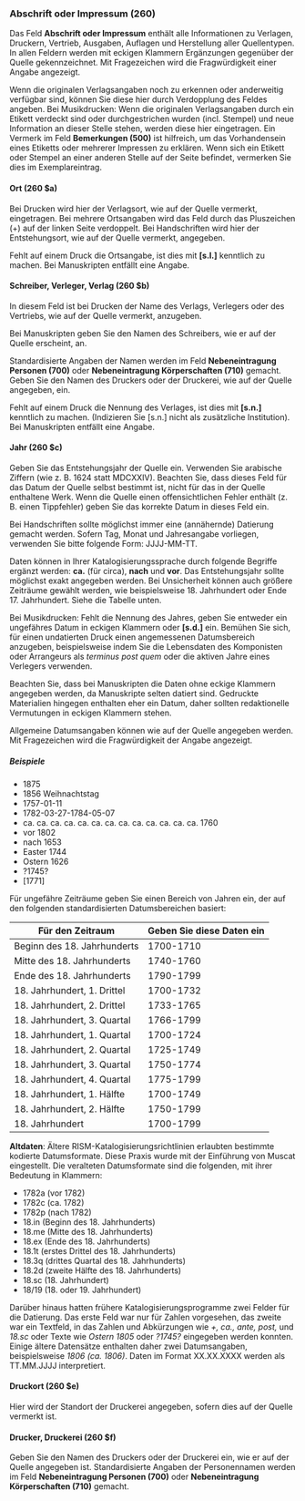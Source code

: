 ### Abschrift oder Impressum (260)

Das Feld **Abschrift oder Impressum** enthält alle Informationen zu Verlagen, Druckern, Vertrieb, Ausgaben, Auflagen und Herstellung aller Quellentypen. In allen Feldern werden mit eckigen Klammern Ergänzungen gegenüber der Quelle gekennzeichnet. Mit Fragezeichen wird die Fragwürdigkeit einer Angabe angezeigt.

Wenn die originalen Verlagsangaben noch zu erkennen oder anderweitig verfügbar sind, können Sie diese hier durch Verdopplung des Feldes angeben. Bei Musikdrucken: Wenn die originalen Verlagsangaben durch ein Etikett verdeckt sind oder durchgestrichen wurden (incl. Stempel) und neue Information an dieser Stelle stehen, werden diese hier eingetragen. Ein Vermerk im Feld **Bemerkungen (500)** ist hilfreich, um das Vorhandensein eines Etiketts oder mehrerer Impressen zu erklären. Wenn sich ein Etikett oder Stempel an einer anderen Stelle auf der Seite befindet, vermerken Sie dies im Exemplareintrag.

#### Ort (260 $a)

Bei Drucken wird hier der Verlagsort, wie auf der Quelle vermerkt, eingetragen. Bei mehrere Ortsangaben wird das Feld durch das Pluszeichen (+) auf der linken Seite verdoppelt. Bei Handschriften wird hier der Entstehungsort, wie auf der Quelle vermerkt, angegeben.

Fehlt auf einem Druck die Ortsangabe, ist dies mit **[s.l.]** kenntlich zu machen. Bei Manuskripten entfällt eine Angabe.

#### Schreiber, Verleger, Verlag (260 $b)

In diesem Feld ist bei Drucken der Name des Verlags, Verlegers oder des Vertriebs, wie auf der Quelle vermerkt, anzugeben.

Bei Manuskripten geben Sie den Namen des Schreibers, wie er auf der Quelle erscheint, an.

Standardisierte Angaben der Namen werden im Feld **Nebeneintragung Personen (700)** oder **Nebeneintragung Körperschaften (710)** gemacht. Geben Sie den Namen des Druckers oder der Druckerei, wie auf der Quelle angegeben, ein.

Fehlt auf einem Druck die Nennung des Verlages, ist dies mit **[s.n.]** kenntlich zu machen. (Indizieren Sie [s.n.] nicht als zusätzliche Institution). Bei Manuskripten entfällt eine Angabe.

#### Jahr (260 $c)

Geben Sie das Entstehungsjahr der Quelle ein. Verwenden Sie arabische Ziffern (wie z. B. 1624 statt MDCXXIV). Beachten Sie, dass dieses Feld für das Datum der Quelle selbst bestimmt ist, nicht für das in der Quelle enthaltene Werk. Wenn die Quelle einen offensichtlichen Fehler enthält (z. B. einen Tippfehler) geben Sie das korrekte Datum in dieses Feld ein.

Bei Handschriften sollte möglichst immer eine (annähernde) Datierung gemacht werden. Sofern Tag, Monat und Jahresangabe vorliegen, verwenden Sie bitte folgende Form: JJJJ-MM-TT.

Daten können in Ihrer Katalogisierungssprache durch folgende Begriffe ergänzt werden: **ca.** (für circa), **nach** und **vor**. Das Entstehungsjahr sollte möglichst exakt angegeben werden. Bei Unsicherheit können auch größere Zeiträume gewählt werden, wie beispielsweise 18. Jahrhundert oder Ende 17. Jahrhundert. Siehe die Tabelle unten.

Bei Musikdrucken: Fehlt die Nennung des Jahres, geben Sie entweder ein ungefähres Datum in eckigen Klammern oder **[s.d.]** ein. Bemühen Sie sich, für einen undatierten Druck einen angemessenen Datumsbereich anzugeben, beispielsweise indem Sie die Lebensdaten des Komponisten oder Arrangeurs als _terminus post quem_ oder die aktiven Jahre eines Verlegers verwenden.

Beachten Sie, dass bei Manuskripten die Daten ohne eckige Klammern angegeben werden, da Manuskripte selten datiert sind. Gedruckte Materialien hingegen enthalten eher ein Datum, daher sollten redaktionelle Vermutungen in eckigen Klammern stehen.

Allgemeine Datumsangaben können wie auf der Quelle angegeben werden. Mit Fragezeichen wird die Fragwürdigkeit der Angabe angezeigt.

##### Beispiele
 - 1875
 - 1856 Weihnachtstag
 - 1757-01-11
 - 1782-03-27-1784-05-07
 - ca. ca. ca. ca. ca. ca. ca. ca. ca. ca. ca. ca. ca. 1760
 - vor 1802
 - nach 1653
 - Easter 1744
 - Ostern 1626
 - ?1745?
 - [1771]

Für ungefähre Zeiträume geben Sie einen Bereich von Jahren ein, der auf den folgenden standardisierten Datumsbereichen basiert:


| **Für den Zeitraum**        | **Geben Sie diese Daten ein** |
| --------------------------- | ----------------------------- |
| Beginn des 18. Jahrhunderts | 1700-1710                     |
| Mitte des 18. Jahrhunderts  | 1740-1760                     |
| Ende des 18. Jahrhunderts   | 1790-1799                     |
| 18. Jahrhundert, 1. Drittel | 1700-1732                     |
| 18. Jahrhundert, 2. Drittel | 1733-1765                     |
| 18. Jahrhundert, 3. Quartal | 1766-1799                     |
| 18. Jahrhundert, 1. Quartal | 1700-1724                     |
| 18. Jahrhundert, 2. Quartal | 1725-1749                     |
| 18. Jahrhundert, 3. Quartal | 1750-1774                     |
| 18. Jahrhundert, 4. Quartal | 1775-1799                     |
| 18. Jahrhundert, 1. Hälfte  | 1700-1749                     |
| 18. Jahrhundert, 2. Hälfte  | 1750-1799                     |
| 18. Jahrhundert             | 1700-1799                     |

**Altdaten**: Ältere RISM-Katalogisierungsrichtlinien erlaubten bestimmte kodierte Datumsformate. Diese Praxis wurde mit der Einführung von Muscat eingestellt. Die veralteten Datumsformate sind die folgenden, mit ihrer Bedeutung in Klammern:
- 1782a (vor 1782)
- 1782c (ca. 1782)
- 1782p (nach 1782)
- 18.in (Beginn des 18. Jahrhunderts)
- 18.me (Mitte des 18. Jahrhunderts)
- 18.ex (Ende des 18. Jahrhunderts)
- 18.1t (erstes Drittel des 18. Jahrhunderts)
- 18.3q (drittes Quartal des 18. Jahrhunderts)
- 18.2d (zweite Hälfte des 18. Jahrhunderts)
- 18.sc (18. Jahrhundert)
- 18/19 (18. oder 19. Jahrhundert)

Darüber hinaus hatten frühere Katalogisierungsprogramme zwei Felder für die Datierung. Das erste Feld war nur für Zahlen vorgesehen, das zweite war ein Textfeld, in das Zahlen und Abkürzungen wie _+, ca., ante, post,_ und _18.sc_ oder Texte wie _Ostern 1805_ oder _?1745?_ eingegeben werden konnten. Einige ältere Datensätze enthalten daher zwei Datumsangaben, beispielsweise _1806 (ca. 1806)_. Daten im Format XX.XX.XXXX werden als TT.MM.JJJJ interpretiert.


#### Druckort (260 $e)

Hier wird der Standort der Druckerei angegeben, sofern dies auf der Quelle vermerkt ist.

#### Drucker, Druckerei (260 $f)

Geben Sie den Namen des Druckers oder der Druckerei ein, wie er auf der Quelle angegeben ist. Standardisierte Angaben der Personennamen werden im Feld **Nebeneintragung Personen (700)** oder **Nebeneintragung Körperschaften (710)** gemacht.
